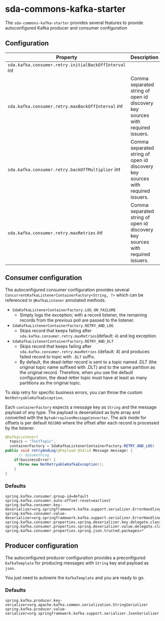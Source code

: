 # sda-commons-kafka-starter


The `sda-commons-kafka-starter` provides several features to provide autoconfigured Kafka producer
and consumer configuration

##  Configuration

| **Property**                                            | **Description**                                                                | **Default** | **Example**                              | **Env**        |
|---------------------------------------------------------|--------------------------------------------------------------------------------|-------------|------------------------------------------|----------------|
| `sda.kafka.consumer.retry.initialBackOffInterval` _int_ |                                                                                |             | `https://iam-int.dev.de/auth/realms/123` | `AUTH_ISSUERS` |
| `sda.kafka.consumer.retry.maxBackOffInterval` _int_     | Comma separated string of open id discovery key sources with required issuers. |             | `https://iam-int.dev.de/auth/realms/123` | `AUTH_ISSUERS` |
| `sda.kafka.consumer.retry.backOffMultiplier` _int_      | Comma separated string of open id discovery key sources with required issuers. |             | `https://iam-int.dev.de/auth/realms/123` | `AUTH_ISSUERS` |
| `sda.kafka.consumer.retry.maxRetries` _int_             | Comma separated string of open id discovery key sources with required issuers. |             | `https://iam-int.dev.de/auth/realms/123` | `AUTH_ISSUERS` |


## Consumer configuration

The autoconfigured consumer configuration provides
several `ConcurrentKafkaListenerContainerFactory<String, ?>`
which can be referenced in `@KafkaListener` annotated methods.

- `SdaKafkaListenerContainerFactory.LOG_ON_FAILURE`
  - Simply logs the exception; with a record listener, the remaining records from the previous poll
    are passed to the listener.
- `SdaKafkaListenerContainerFactory.RETRY_AND_LOG`
  - Skips record that keeps failing after `sda.kafka.consumer.retry.maxRetries`(default: `4`) and
    log exception.
- `SdaKafkaListenerContainerFactory.RETRY_AND_DLT`
  - Skips record that keeps failing after `sda.kafka.consumer.retry.maxRetries` (default: 4) and
    produces failed record to topic with `.DLT` suffix.
  - By default, the dead-letter record is sent to a topic named .DLT (the original topic name
    suffixed with .DLT) and to the same partition as the original record. Therefore, when you use
    the default configuration, the dead-letter topic must have at least as many partitions as the
    original topic.

To skip retry for specific business errors, you can throw the custom `NotRetryableKafkaException`.

Each `containerFactory` expects a message key as `String` and the message payload of any type.
The payload is deserialized as byte array and converted with the `ByteArrayJsonMessageConverter`.
The ack mode for offsets is per default `RECORD` where the offset after each record is
processed by the listener.

```java
@KafkaListener(
  topics = "TestTopic",
  containerFactory = SdaKafkaListenerContainerFactory.RETRY_AND_LOG)
public void retryAndLog(@Payload @Valid Message message) {
      // doSomething
    if(businessError) {
      throw new NotRetryableKafkaException();
    } 
}
```

### Defaults

```properties
spring.kafka.consumer.group-id=default
spring.kafka.consumer.auto-offset-reset=earliest
spring.kafka.consumer.key-deserializer=org.springframework.kafka.support.serializer.ErrorHandlingDeserializer
spring.kafka.consumer.value-deserializer=org.springframework.kafka.support.serializer.ErrorHandlingDeserializer
spring.kafka.consumer.properties.spring.deserializer.key.delegate.class=org.apache.kafka.common.serialization.StringDeserializer
spring.kafka.consumer.properties.spring.deserializer.value.delegate.class=org.apache.kafka.common.serialization.ByteArrayDeserializer
spring.kafka.consumer.properties.spring.json.trusted.packages=*
```

## Producer configuration

The autoconfigured producer configuration provides a preconfigured  `KafkaTemplate` for producing 
messages with `String` key and payload as `json`.

You just need to autowire the `KafkaTemplate` and you are ready to go.

### Defaults 

```properties
spring.kafka.producer.key-serializer=org.apache.kafka.common.serialization.StringSerializer
spring.kafka.producer.value-serializer=org.springframework.kafka.support.serializer.JsonSerializer
```


